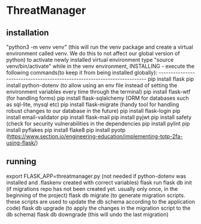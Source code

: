 # ThreatManager


## installation
"python3 -m venv venv" (this will run the venv package and create a virtual environment called venv. We do this to not affect our global version of python)
to activate newly installed virtual environment type "source venv/bin/activate"
while in the venv environment, 
    INSTALLING - execute the following commands(to keep it from being installed globally):
    -------------------------------------------------------------------------
    pip install flask
    pip install python-dotenv (to allow using an env file instead of setting the environment variables every time through the terminal)
    pip install flask-wtf (for handling forms)
    pip install flask-sqlalchemy (ORM for databases such as sql-lite, mysql etc)
    pip install flask-migrate (handy tool for handling robust changes to our database in the future)
    pip install flask-login
    pip install email-validator
    pip install flask-mail
    pip install pyjwt
    pip install safety (check for security vulnerabilities in the dependencies
    pip install pylint
    pip install pyflakes
    pip install flake8
    pip install pyotp (https://www.section.io/engineering-education/implementing-totp-2fa-using-flask/)


## running
export FLASK_APP=threatmanager.py (not needed if python-dotenv was installed and .flaskenv created with correct variables)
flask run
flask db init (if migrations repo has not been created yet. usually only once, in the beginning of the project)
flask db migrate (to generate migration scripts. these scripts are used to update the db schema according to the application code)
flask db upgrade (to apply the changes in the migration script to the db schema)
flask db downgrade (this will undo the last migration)
